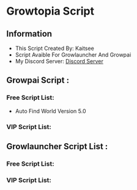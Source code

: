 # Growtopia Script

## Information
  - This Script Created By: Kaitsee
  - Script Avaible For Growlauncher And Growpai
  - My Discord Server: [Discord Server](https://discord.gg/J49ADasJ9Y)

## Growpai Script :
### Free Script List:
  - Auto Find World Version 5.0
### VIP Script List:

## Growlauncher Script List :
### Free Script List:

### VIP Script List:
